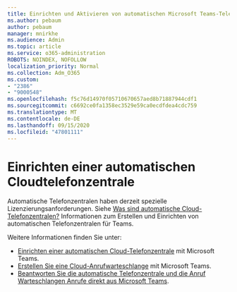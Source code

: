 ```yaml
---
title: Einrichten und Aktivieren von automatischen Microsoft Teams-Telefonzentralen
ms.author: pebaum
author: pebaum
manager: mnirkhe
ms.audience: Admin
ms.topic: article
ms.service: o365-administration
ROBOTS: NOINDEX, NOFOLLOW
localization_priority: Normal
ms.collection: Adm_O365
ms.custom:
- "2386"
- "9000548"
ms.openlocfilehash: f5c76d14970f05710670657aed8b71887944cdf1
ms.sourcegitcommit: c6692ce0fa1358ec3529e59ca0ecdfdea4cdc759
ms.translationtype: MT
ms.contentlocale: de-DE
ms.lasthandoff: 09/15/2020
ms.locfileid: "47801111"
---
```

# <a name="set-up-a-cloud-auto-attendant"></a>Einrichten einer automatischen Cloudtelefonzentrale

Automatische Telefonzentralen haben derzeit spezielle Lizenzierungsanforderungen. Siehe [Was sind automatische Cloud-Telefonzentralen?](https://docs.microsoft.com/microsoftteams/what-are-phone-system-auto-attendants) Informationen zum Erstellen und Einrichten von automatischen Telefonzentralen für Teams. 

Weitere Informationen finden Sie unter:

- [Einrichten einer automatischen Cloud-Telefonzentrale](https://docs.microsoft.com/microsoftteams/create-a-phone-system-auto-attendant) mit Microsoft Teams. 
- [Erstellen Sie eine Cloud-Anrufwarteschlange](https://docs.microsoft.com/microsoftteams/create-a-phone-system-call-queue) mit Microsoft Teams. 
- [Beantworten Sie die automatische Telefonzentrale und die Anruf Warteschlangen Anrufe direkt aus Microsoft Teams](https://docs.microsoft.com/microsoftteams/answer-auto-attendant-and-call-queue-calls). 